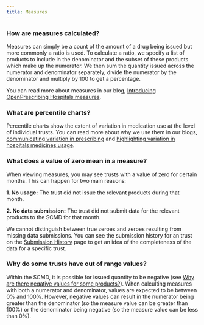 ```yaml
---
title: Measures
---
```


### How are measures calculated?

Measures can simply be a count of the amount of a drug being issued but more commonly a ratio is used. To calculate a ratio, we specify a list of products to include in the denominator and the subset of these products which make up the numerator. We then sum the quantity issued across the numerator and denominator separately, divide the numerator by the denominator and multiply by 100 to get a percentage.

You can read more about measures in our blog, [Introducing OpenPrescribing Hospitals measures](https://www.bennett.ox.ac.uk/blog/2025/04/introducing-openprescribing-hospitals-measures/).

### What are percentile charts?

Percentile charts show the extent of variation in medication use at the level of individual trusts. You can read more about why we use them in our blogs, [communicating variation in prescribing](https://www.bennett.ox.ac.uk/blog/2019/04/communicating-variation-in-prescribing-why-we-use-deciles/) and [highlighting variation in hospitals medicines usage](https://www.bennett.ox.ac.uk/blog/2025/04/highlighting-variation-in-hospitals-medicines-usage).

### What does a value of zero mean in a measure?

When viewing measures, you may see trusts with a value of zero for certain months. This can happen for two main reasons:

**1. No usage:** The trust did not issue the relevant products during that month.

**2. No data submission:** The trust did not submit data for the relevant products to the SCMD for that month.

We cannot distinguish between true zeroes and zeroes resulting from missing data submissions. You can see the submission history for an trust on the [Submission History](https://hospitals.openprescribing.net/submission-history/) page to get an idea of the completeness of the data for a specific trust.

### Why do some trusts have out of range values?

Within the SCMD, it is possible for issued quantity to be negative (see [Why are there negative values for some products?](faq/#why-are-there-negative-values-for-some-products)). When calculting measures with both a numerator and denominator, values are expected to be between 0% and 100%. However, negative values can result in the numerator being greater than the denominator (so the measure value can be greater than 100%) or the denominator being negative (so the measure value can be less than 0%).
